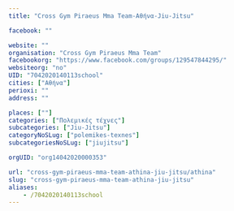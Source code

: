 ```yaml
---
title: "Cross Gym Piraeus Mma Team-Αθήνα-Jiu-Jitsu"

facebook: ""

website: ""
organisation: "Cross Gym Piraeus Mma Team"
facebookorg: "https://www.facebook.com/groups/129547844295/"
websiteorg: "no"
UID: "7042020140113school"
cities: ["Αθήνα"]
perioxi: ""
address: ""

places: [""]
categories: ["Πολεμικές τέχνες"]
subcategories: ["Jiu-Jitsu"]
categoryNoSLug: ["polemikes-texnes"]
subcategoriesNoSLug: ["jiujitsu"]

orgUID: "org14042020000353"

url: "cross-gym-piraeus-mma-team-athina-jiu-jitsu/athina"
slug: "cross-gym-piraeus-mma-team-athina-jiu-jitsu"
aliases:
    - /7042020140113school
---
```





